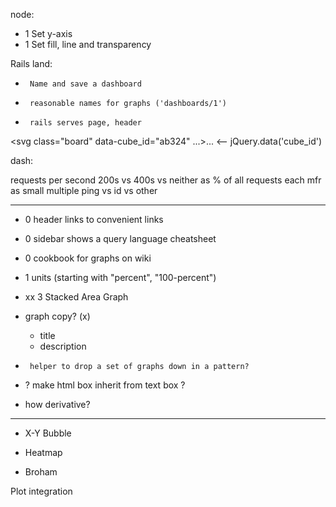 

node:

*    1 Set y-axis
*    1 Set fill, line and transparency

Rails land:

*      Name and save a dashboard
*      reasonable names for graphs ('dashboards/1')
*      rails serves page, header

<svg class="board" data-cube_id="ab324" ...>...</svg>  <-- jQuery.data('cube_id')

dash:

requests per second
200s vs 400s vs neither as % of all requests
each mfr as small multiple
ping vs id vs other


__________________________________________________________________________

* 0    header links to convenient links
* 0    sidebar shows a query language cheatsheet
* 0    cookbook for graphs on wiki

*    1 units (starting with "percent", "100-percent")
* xx 3 Stacked Area Graph

* graph copy? (x)
  - title 
  - description

*      helper to drop a set of graphs down in a pattern?

*    ? make html box inherit from text box ?


* how derivative?

__________________________________________________________________________

* X-Y Bubble 
* Heatmap

* Broham

Plot integration


